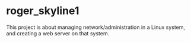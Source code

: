 # roger_skyline1
This project is about managing network/administration in a Linux system, and creating a web server on that system.
